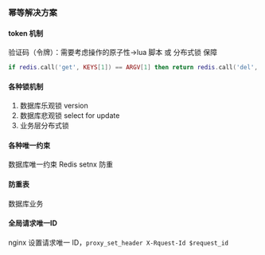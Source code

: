 ### 幂等解决方案
#### token 机制
验证码（令牌）：需要考虑操作的原子性->lua 脚本 或 分布式锁 保障
```lua
if redis.call('get', KEYS[1]) == ARGV[1] then return redis.call('del', KEYS[1]) else 0 end
```
#### 各种锁机制

1. 数据库乐观锁 version
2. 数据库悲观锁 select for update
3. 业务层分布式锁 
#### 各种唯一约束
数据库唯一约束
Redis setnx 防重
#### 防重表
数据库业务
#### 全局请求唯一ID
nginx 设置请求唯一 ID，`proxy_set_header X-Rquest-Id $request_id`

